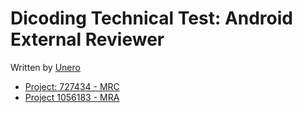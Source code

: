 # Dicoding Technical Test: Android External Reviewer

Written by [Unero](https://github.com/un-ro)

- [Project: 727434 - MRC](727434.md)
- [Project 1056183 - MRA](1056183.md)
